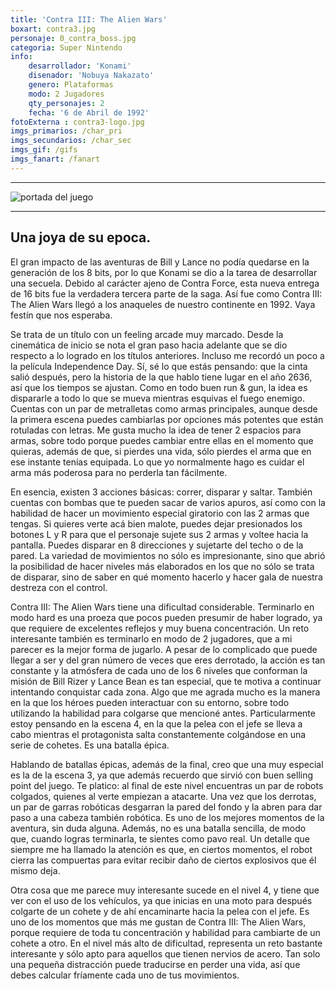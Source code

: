 ```yaml
---
title: 'Contra III: The Alien Wars'
boxart: contra3.jpg
personaje: 0_contra_boss.jpg
categoria: Super Nintendo
info:
    desarrollador: 'Konami'
    disenador: 'Nobuya Nakazato'
    genero: Plataformas
    modo: 2 Jugadores
    qty_personajes: 2
    fecha: '6 de Abril de 1992'
fotoExterna : contra3-logo.jpg
imgs_primarios: /char_pri
imgs_secundarios: /char_sec
imgs_gif: /gifs
imgs_fanart: /fanart
---
```

***
![portada del juego](user://pages/images/Contra-III.jpg?classes=img-fluid,w-100&cropResize=1200,850&derivatives=[360,720])
***
## Una joya de su epoca.
El gran impacto de las aventuras de Bill y Lance no podía quedarse en la generación de los 8 bits, por lo que Konami se dio a la tarea de desarrollar una secuela. Debido al carácter ajeno de Contra Force, esta nueva entrega de 16 bits fue la verdadera tercera parte de la saga. Así fue como Contra III: The Alien Wars llegó a los anaqueles de nuestro continente en 1992. Vaya festín que nos esperaba.

Se trata de un título con un feeling arcade muy marcado. Desde la cinemática de inicio se nota el gran paso hacia adelante que se dio respecto a lo logrado en los títulos anteriores. Incluso me recordó un poco a la película Independence Day. Sí, sé lo que estás pensando: que la cinta salió después, pero la historia de la que hablo tiene lugar en el año 2636, así que los tiempos se ajustan. Como en todo buen run & gun, la idea es dispararle a todo lo que se mueva mientras esquivas el fuego enemigo. Cuentas con un par de metralletas como armas principales, aunque desde la primera escena puedes cambiarlas por opciones más potentes que están rotuladas con letras. Me gusta mucho la idea de tener 2 espacios para armas, sobre todo porque puedes cambiar entre ellas en el momento que quieras, además de que, si pierdes una vida, sólo pierdes el arma que en ese instante tenías equipada. Lo que yo normalmente hago es cuidar el arma más poderosa para no perderla tan fácilmente.

En esencia, existen 3 acciones básicas: correr, disparar y saltar. También cuentas con bombas que te pueden sacar de varios apuros, así como con la habilidad de hacer un movimiento especial giratorio con las 2 armas que tengas. Si quieres verte acá bien malote, puedes dejar presionados los botones L y R para que el personaje sujete sus 2 armas y voltee hacia la pantalla. Puedes disparar en 8 direcciones y sujetarte del techo o de la pared. La variedad de movimientos no sólo es impresionante, sino que abrió la posibilidad de hacer niveles más elaborados en los que no sólo se trata de disparar, sino de saber en qué momento hacerlo y hacer gala de nuestra destreza con el control.

Contra III: The Alien Wars tiene una dificultad considerable. Terminarlo en modo hard es una proeza que pocos pueden presumir de haber logrado, ya que requiere de excelentes reflejos y muy buena concentración. Un reto interesante también es terminarlo en modo de 2 jugadores, que a mi parecer es la mejor forma de jugarlo. A pesar de lo complicado que puede llegar a ser y del gran número de veces que eres derrotado, la acción es tan constante y la atmósfera de cada uno de los 6 niveles que conforman la misión de Bill Rizer y Lance Bean es tan especial, que te motiva a continuar intentando conquistar cada zona. Algo que me agrada mucho es la manera en la que los héroes pueden interactuar con su entorno, sobre todo utilizando la habilidad para colgarse que mencioné antes. Particularmente estoy pensando en la escena 4, en la que la pelea con el jefe se lleva a cabo mientras el protagonista salta constantemente colgándose en una serie de cohetes. Es una batalla épica.

Hablando de batallas épicas, además de la final, creo que una muy especial es la de la escena 3, ya que además recuerdo que sirvió con buen selling point del juego. Te platico: al final de este nivel encuentras un par de robots colgados, quienes al verte empiezan a atacarte. Una vez que los derrotas, un par de garras robóticas desgarran la pared del fondo y la abren para dar paso a una cabeza también robótica. Es uno de los mejores momentos de la aventura, sin duda alguna. Además, no es una batalla sencilla, de modo que, cuando logras terminarla, te sientes como pavo real. Un detalle que siempre me ha llamado la atención es que, en ciertos momentos, el robot cierra las compuertas para evitar recibir daño de ciertos explosivos que él mismo deja.

Otra cosa que me parece muy interesante sucede en el nivel 4, y tiene que ver con el uso de los vehículos, ya que inicias en una moto para después colgarte de un cohete y de ahí encaminarte hacia la pelea con el jefe. Es uno de los momentos que más me gustan de Contra III: The Alien Wars, porque requiere de toda tu concentración y habilidad para cambiarte de un cohete a otro. En el nivel más alto de dificultad, representa un reto bastante interesante y sólo apto para aquellos que tienen nervios de acero. Tan solo una pequeña distracción puede traducirse en perder una vida, así que debes calcular fríamente cada uno de tus movimientos.